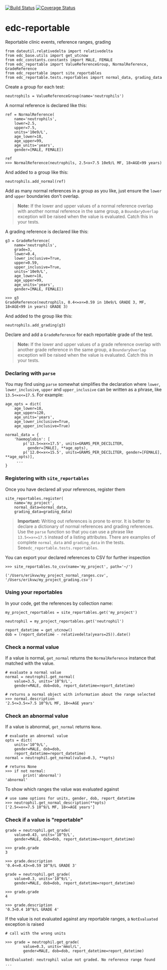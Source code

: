 [![Build Status](https://travis-ci.org/clinicedc/edc-reportable.svg?branch=develop)](https://travis-ci.org/clinicedc/edc-reportable) [![Coverage Status](https://coveralls.io/repos/github/clinicedc/edc-reportable/badge.svg?branch=develop)](https://coveralls.io/github/clinicedc/edc-reportable?branch=develop)

# edc-reportable

Reportable clinic events, reference ranges, grading


    from dateutil.relativedelta import relativedelta
    from edc_base.utils import get_utcnow
    from edc_constants.constants import MALE, FEMALE
    from edc_reportable import ValueReferenceGroup, NormalReference, GradeReference
    from edc_reportable import site_reportables
    from edc_reportable.tests.reportables import normal_data, grading_data
    
Create a group for each test:

    neutrophils = ValueReferenceGroup(name='neutrophils')

A normal reference is declared like this:

    ref = NormalReference(
        name='neutrophils',
        lower=2.5,
        upper=7.5,
        units='10e9/L',
        age_lower=18,
        age_upper=99,
        age_units='years',
        gender=[MALE, FEMALE])
    
    ref
    >>> NormalReference(neutrophils, 2.5<x<7.5 10e9/L MF, 18<AGE<99 years)   

And added to a group like this:
    
    neutrophils.add_normal(ref)
 
Add as many normal references in a group as you like, just ensure the `lower` and `upper` boundaries don't overlap.

> __Note:__ If the lower and upper values of a normal reference overlap 
> with another normal reference in the same group, a `BoundaryOverlap`
> exception will be raised when the value is evaluated.
> Catch this in your tests.
 
A grading reference is declared like this:

    g3 = GradeReference(
        name='neutrophils',
        grade=3,
        lower=0.4,
        lower_inclusive=True,
        upper=0.59,
        upper_inclusive=True,
        units='10e9/L',
        age_lower=18,
        age_upper=99,
        age_units='years',
        gender=[MALE, FEMALE])
    
    >>> g3
    GradeReference(neutrophils, 0.4<=x<=0.59 in 10e9/L GRADE 3, MF, 18<AGE<99 in years) GRADE 3)

And added to the group like this:

    neutrophils.add_grading(g3)

Declare and add a `GradeReference` for each reportable grade of the test. 

> __Note:__ If the lower and upper values of a grade reference overlap 
> with another grade reference in the same group, a `BoundaryOverlap`
> exception will be raised when the value is evaluated.
> Catch this in your tests.


### Declaring with `parse`

You may find using `parse` somewhat simplifies the declaration where `lower`, `lower_inclusive`, `upper` and `upper_inclusive` can be written as a phrase, like `13.5<=x<=17.5`. For example:

    age_opts = dict(
        age_lower=18,
        age_upper=120,
        age_units='years',
        age_lower_inclusive=True,
        age_upper_inclusive=True)
    
    normal_data = {
        'haemoglobin': [
            p('13.5<=x<=17.5', units=GRAMS_PER_DECILITER,
              gender=[MALE], **age_opts),
            p('12.0<=x<=15.5', units=GRAMS_PER_DECILITER, gender=[FEMALE], **age_opts)],
         ...
    }


### Registering with `site_reportables`

Once you have declared all your references, register them

    site_reportables.register(
        name='my_project',
        normal_data=normal_data,
        grading_data=grading_data)

> __Important:__ Writing out references is prone to error. It is better to declare a
> dictionary of normal references and grading references. Use the `parse` function
> so that you can use a phrase like `13.5<=x<=17.5` instead of a listing attributes. 
> There are examples of complete `normal_data` and `grading_data` in the tests.
> See`edc_reportable.tests.reportables`. 

You can export your declared references to CSV for further inspection

    >>> site_reportables.to_csv(name='my_project', path='~/')
    
    ('/Users/erikvw/my_project_normal_ranges.csv',
    '/Users/erikvw/my_project_grading.csv')    

### Using your reportables

In your code, get the references by collection name:
    
    my_project_reportables = site_reportables.get('my_project')

    neutrophil = my_project_reportables.get('neutrophil')

    report_datetime = get_utcnow()
    dob = (report_datetime - relativedelta(years=25)).date() 
    
### Check a normal value

If a value is normal, `get_normal` returns the `NormalReference` instance that matched with the value. 

    # evaluate a normal value
    normal = neutrophil.get_normal(
        value=3.5, units='10^9/L',
        gender=MALE, dob=dob, report_datetime=report_datetime)

    # returns a normal object with information about the range selected
    >>> normal.description
    '2.5<=3.5<=7.5 10^9/L MF, 18<=AGE years'

### Check an abnormal value

If a value is abnormal, `get_normal` returns `None`.

    # evaluate an abnormal value
    opts = dict(
        units='10^9/L',
        gender=MALE, dob=dob,
        report_datetime=report_datetime)
    normal = neutrophil.get_normal(value=0.3, **opts)

    # returns None
    >>> if not normal:
            print('abnormal')
    'abnormal'
 
 To show which ranges the value was evaluated against

    # use same options for units, gender, dob, report_datetime
    >>> neutrophil.get_normal_description(**opts)
    ['2.5<=x<=7.5 10^9/L MF, 18<=AGE years']
    
### Check if a value is "reportable"

    grade = neutrophil.get_grade(
        value=0.43, units='10^9/L',
        gender=MALE, dob=dob, report_datetime=report_datetime)

    >>> grade.grade
    3
    
    >>> grade.description
    '0.4<=0.43<=0.59 10^9/L GRADE 3'

    grade = neutrophil.get_grade(
        value=0.3, units='10^9/L',
        gender=MALE, dob=dob, report_datetime=report_datetime)

    >>> grade.grade
    4

    >>> grade.description
    '0.3<0.4 10^9/L GRADE 4'
    
If the value is not evaluated against any reportable ranges, a `NotEvaluated` exception is raised

    # call with the wrong units
    
    >>> grade = neutrophil.get_grade(
            value=0.3, units='mmol/L',
            gender=MALE, dob=dob, report_datetime=report_datetime)

    NotEvaluated: neutrophil value not graded. No reference range found ...

